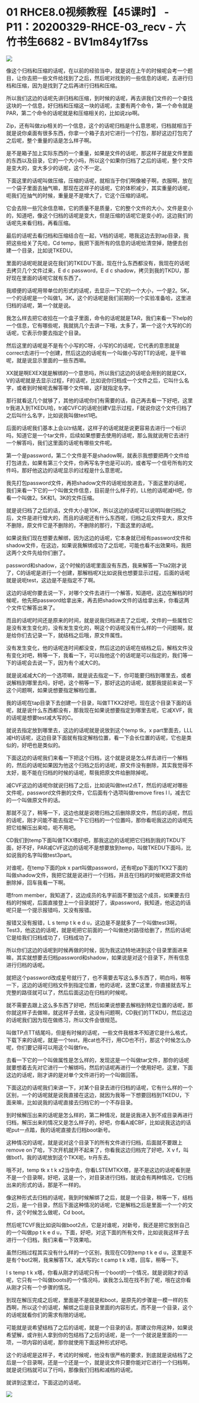 # 01 RHCE8.0视频教程【45课时】 - P11：20200329-RHCE-03_recv - 六竹书生6682 - BV1m84y1f7ss

![](img/ca93246d0807f829b32e1594377c22e6_0.png)

像这个归档和压缩的话呢，在以前的经验当中，就是说在上午的时候呢会考一个题目，让你去把一些文件给找到了之后，然后呢对找到的一些信息的话呢，去进行归档和压缩，因为是找到了之后再进行归档和压缩。

所以我们这边的话呢先讲归档和压缩，到时候的话呢，再去讲我们文件的一个查找这块的一个信息，好归档和压缩这一块的话呢，主要有两个命令，第一个命令就是PAR，第二个命令的话呢就是和压缩相关的，比如说zip啊。

Zip，还有叫做zip相关的一个信息，这个的话呢归档是什么意思呢，归档就相当于就是说你桌面有很多东西，你拿一个箱子去对它进行一个打包，那好这边打包完了之后呢，整个重量的话是怎么样子啊。

是不是箱子加上实际东西的一个重量，如果是文件的话呢，那这样子就是文件里面的东西以及目录，它的一个大小吗，所以这个如果你归档了之后的话呢，整个文件是变大的，变大多少的话呢，这个不一定。

下面这里的话呢叫做压缩，压缩的话呢，就相当于你们啊像被子啊，衣服啊，放在一个袋子里面去抽气嘛，那现在这样子的话呢，它的体积减少，其实重量的话呢，呃我们在抽气的时候，重量是不是增大了，它这个压缩的话呢。

它会去除一些冗余信息嘛，它的质量不是质量，它的整个文件的大小，文件是变小的，知道吧，像这个归档的话呢是变大，但是压缩的话呢它是变小的，这边我们的话呢先来看归档，再看压缩。

最后的话呢去看归档和压缩结合在一起，V档的话呢，嗯我这边去到tap目录，我把这些给关了先哈，Cd temp，我把下面所有的信息的话呢给清空掉，随便去创建一个目录，比如说TKEDU。

里面的话呢呃就是说在我们的TKEDU下面，现在什么东西都没有，我现在的话呢去拷贝几个文件过来，E d c password，E d c shadow，拷贝到我的TKDU，那好现在里面的话呢它就有东西了。

我顺便的话呢用带单位的形式的话呢，去显示一下它的一个大小，一个是2。5K，一个的话呢是一个叫做1。3K，这个的话呢是我们前期的一个实验准备哈，这里进归档的话呢，第一个就是说。

我怎么样去把它收拾在一个盒子里面，命令的话呢就是TAR，我们来看一下help的一个信息，它有哪些呢，我就挑几个去讲一下哦，太多了，第一个这个大写的C的话呢，它表示你要去指定个目录。

然后这里的话呢是不是有个小写的C呀，小写的C的话呢，它代表的意思就是correct去进行一个创建，然后这边的话呢有一个叫做小写的TT的话呢，是干嘛呢，就是说显示里面的一些东西嘛。

XX就是啊EXEX就是解绑的一个意思吗，所以我们这边的话呢会用到的就是CX，V的话呢就是去显示过程，F的话呢，比如说你归档成一个文件之后，它叫什么名字，或者到时候呢去解答哪个文件嘛，这F就指定名字。

那行就看这几个就够了，其他的话呢你们有需要的话，自己再去看一下好吧，这里tr我进入到TKEDU哈，tr减CVFC的话呢创建V显示过程，F就说你这个文件归档了之后叫什么名字，比如说我叫做test1吧。

后面的话呢我们基本上会以tr结尾，这样子的话呢就是说更容易去进行一个标识吗，知道它是一个tar文件，后续如果想要去使用的话呢，那么我就说用它去进行一个解答吗，我们这里面的话呢有哪些文件呢。

第一个是password，第二个文件是不是shadow啊，就表示我想要把两个文件给打包进去，如果有第三个文件，你再写名字也是可以的，或者写一个信号所有的文件吗，那好他这边的话呢显示的过程是什么意思呢。

我先打包password文件，再把shadow文件的话呢给放进去，下面这里的话呢，我们来看一下它的一个叫做文件信息，目前是什么样子的，LL他的话呢减H吧，你看一个叫做2。5K和1。3K的文件压缩。

就是说归档了之后的话，文件大小是10K，所以这边的话呢可以说明叫做归档之后，文件是进行增大的，而且的话呢还有什么东西呢，归档之后文件变大，原文件不删除，原文件它是不删除的，不删除的那行，下面这里的话呢。

如果说我们现在想要去解绑，因为这边的话呢，它本身就已经有password文件和shadow文件，在这边，如果说我解绑成功了之后呢，可能也看不出效果吗，我把这两个文件先给你们删了。

password和shadow，这个时候的话呢里面没有东西，我来解答一下ta2刚才说了，C的话呢是进行一个创建，那解档呢X比如说我也想要显示过程，后面的话呢就是说呃test，这边是不是指定不了啊。

这边的话呢你要去说一下，对哪个文件去进行一个解答，知道吧，这边在解档的时候呢，他先把password给拿出来，再去把shadow文件的话给拿出来，你看这两个文件它解答出来了。

而且的话呢时间还是原来的时间，就是说我归档进去了之后呢，文件的一些属性它是没有发生变化的，没有发生变化的，啊这个的话呢没有什么样的一个问题啊，就是给你们去记录一下，就结档之后哦，原文件属性。

没有发生变化，他的话呢连时间都没变，然后这边的话呢在结档之后，解档文件没有变化对吧，稍等一下，我看一下，可以指他这个的话呢是可以指定的，我们等一下的话呢会去说一下，因为有个减大C的。

就是说减减大C的一个选项嘛，就是说去指定一下，你可能要归档到哪里去，或者说解档到哪里去吗，好吧，这个稍等一下，那好这边的话呢，就那我提前来说一下这个问题啊，如果说想要指定解档位置。

我的话呢在tap目录下去创建一个目录，叫做TTKX2好吧，现在这个目录下面的话呢，就是说什么东西都没有，那我现在如果说想要指定到哪里去呢，它减XVF，我的话呢是想要test减大写的C。

就说去指定放到哪里去，这边的话呢就是说放到这个temp tk，x part里面去，LLL减H的话呢，这边目录下面就有指定解档位置，看一下会长位置的话呢，它也是类似的，好吧也是类似的。

下面这边的话呢我们来看一下把这个归档，这个就是说是怎么样去进行一个解档的，然后的话呢如果因为他这个归档之后的话呢，原文件没有删除，其实我觉得不太好，能不能在归档的时候的话呢，帮我把原文件给删除掉呢。

减CVF这边的话呢你就说归档了之后，比如说叫做test2点T，然后的话呢对哪些文件呢，password文件删的文件，它后面有个选项叫做remove fires l l，减去它的一个叫做原文件的话。

那就不见了，稍等一下，这边也就是说嗯归档之后删除原文件，然后的话呢，然后的话呢，刚才问能不能去指定一下它归档的一个位置吗，那你看呃我这边的话呢先把它给解压出来哈，呃不用吧。

CD我们到temp下面叫做TKX塔好吧，那我这边的话呢把它归档到我的TKDU下面，好不好，PAR减CVF这边的话呢不是想要放到temp，叫做TKEDU下面吗，比如说我的名字叫做test3part。

对谁呢，在temp下面的pk x part叫做password，还有呢pp下面的TKX2下面的叫做shadow文件，我把它就是说进行一个归档，并且在归档的时候呢把源文件给删除掉，回车我看一下啊。

嗯from member，我知道了，这边成员的名字前面不要加这个成员，如果要去归档的时候呢，后面直接登上一个目录就好了，诶password，我知道，他这边的话呢只是一个提示报错吗，又没有报错。

报错又没有报错，L s temp t k e d u，这边是不是就多了一个叫做test3啊，Test3，他这边的话呢，就是呃把它前面的一个叫做绝对路径给删了，然后的话呢它是给我们归档成功了，归档成功了。

所以你们这边的话呢到时候再做的时候，因为我这边特地进到这个目录里面进来嘛，其实就想要去归档password和shadow，如果说是对这个目录下，所有信息进行归档的话呢。

就把这个password改成星号就行了，也不需要去写这么多东西了，明白吗，稍等一下，这边的话呢归档文件到指定位置，他的话呢，这里C这里，你直接就去写上完整的路径就可以了，然后后面这边在归档的时候呢。

就不需要去跟上这么多东西了好吧，然后如果说想要去解档到特定位置的话呢，那你就这样子去做嘛，就这样子去做，这没有问题啊，CD我们的TTKDU，然后这边的话呢我们因为现在做练习，所以文件会很规范。

叫做TP点TT结尾吗，但是有时候的话呢，一些文件我根本不知道它是什么格式，下载下来的话呢，就是一个test，用cat也不行，用CD也不行，那这个时候怎么办呢，你们要记得可以用这个叫做fire。

去看一下它的一个叫做属性是怎么样的，发现这是一个叫做tar文件，那你的话呢就要想着去先对它进行一个解绑吗，然后的话呢再进行一个使用好吧，这里，下面这边的话呢，刚才讲的是对单个文件进行的一个叫做回答。

下面这边的话呢我们来讲一下，对某个目录去进行归档的话呢，它有什么样的一个区别，一个的话呢就是说我直接在这边，就因为我等一下想要回档到TKEDU，下面来嘛，比如说我的话呢直接去归档它的一个不存目录。

到时候解压出来的话呢是怎么样的，第二种情况，就是说我进入到不成目录再进行归档，解压出来的情况又是怎么样子的，好吧，你看A减CBF，比如说我这边的话呢put一点踏，我的话呢直接去归档boot新号。

这种情况的话呢，就是说对这个目录下的所有文件进行归档，后面就不要跟上remove on了哈，下次开机就开不起来了，你看我这边归档完了好吧，X v f，叫做bot1，我的话呢放到这个TKX呃，tr丹东去。

哦不对，temp tk x t k x2当中去，你看LSTEMTKX塔，是不是这边的话呢看到是不是一个目录啊，好吧，这是一个，对目录进行归档，就说会有两种情况，它归档出来的形式的话，那是不一样的。

像这种形式去归档的话呢，我到时候解绑了之后，就是一个目录，稍等一下，结档之后，是一个目录，然后下面这种情况的话呢，它是解档之后是里面一个一个的文件，这个时候怎么做呢，Cd boot。

然后呢TCVF我比如说叫做boot2点，它是对谁呢，对新号，我还是把它放到自己的一个叫做pp t k e d u，下面，好吧，对这下面的所有文件，比如说我这样子去进行一个归档，我们来看一下效果哈。

虽然归档过程其实没有什么样的一个区别，我现在CD到temp t k e d u，这里是不是有个bot2啊，我来解答TX，减大写的c t camp t k x塔，回车，稍等一下。

l s temp t k x塔，你看从刚才的话呢只有一个boot的一个情况，就是说刚才的话呢，它只有一个叫做boots的一个情况吗，诶我怎么现在找不到了呢，哦在这你看从刚才只有一个步骤的情况。

到现在解压完成之后呢，里面是不是就是和boot，是原先的步骤是一模一样的东西啊，所以这个的话呢，解绑之后是目录里面的内容形式，而不是一个目录，这个的话呢就看你们的需求有限的话呢。

可能就是说希望结档了之后的话呢，就是一个目录的话，那建议你用这种，如果说希望解，或许别人拿到你的包结档了之后的话呢，是一个一个就说是里面的一一项，一项内容的话呢，那你就使用下面这种形式好吧。

这个的话呢是这样子，考试的时候呢，他没有很严格的要求，到底就是说结档了之后是一个目录啊，还是一个还是一个，就是说文件只要你能对它进行一个归档啊，就是说归档就可以了行吗，那像我们归档和减档的话呢。

就讲到这里过，下面这边的话呢。

![](img/ca93246d0807f829b32e1594377c22e6_2.png)